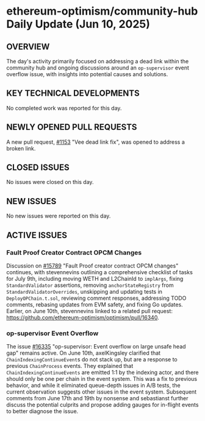 # ethereum-optimism/community-hub Daily Update (Jun 10, 2025)
## OVERVIEW 
The day's activity primarily focused on addressing a dead link within the community hub and ongoing discussions around an `op-supervisor` event overflow issue, with insights into potential causes and solutions.

## KEY TECHNICAL DEVELOPMENTS
No completed work was reported for this day.

## NEWLY OPENED PULL REQUESTS
A new pull request, [#1153](https://github.com/ethereum-optimism/community-hub/pull/1153) "Vee dead link fix", was opened to address a broken link.

## CLOSED ISSUES
No issues were closed on this day.

## NEW ISSUES
No new issues were reported on this day.

## ACTIVE ISSUES
### Fault Proof Creator Contract OPCM Changes
Discussion on [#15789](https://github.com/ethereum-optimism/community-hub/issues/15789) "Fault Proof creator contract OPCM changes" continues, with stevennevins outlining a comprehensive checklist of tasks for July 9th, including moving WETH and L2ChainId to `implArgs`, fixing `StandardValidator` assertions, removing `anchorStateRegistry` from `StandardValidatorOverrides`, unskipping and updating tests in `DeployOPChain.t.sol`, reviewing comment responses, addressing TODO comments, rebasing updates from EVM safety, and fixing Go updates. Earlier, on June 10th, stevennevins linked to a related pull request: https://github.com/ethereum-optimism/optimism/pull/16340.

### op-supervisor Event Overflow
The issue [#16335](https://github.com/ethereum-optimism/community-hub/issues/16335) "op-supervisor: Event overflow on large unsafe head gap" remains active. On June 10th, axelKingsley clarified that `ChainIndexingContinueEvent`s do not stack up, but are a response to previous `ChainProcess` events. They explained that `ChainIndexingContinueEvents` are emitted 1:1 by the indexing actor, and there should only be one per chain in the event system. This was a fix to previous behavior, and while it eliminated queue-depth issues in A/B tests, the current observation suggests other issues in the event system. Subsequent comments from June 17th and 19th by nonsense and sebastianst further discuss the potential culprits and propose adding gauges for in-flight events to better diagnose the issue.